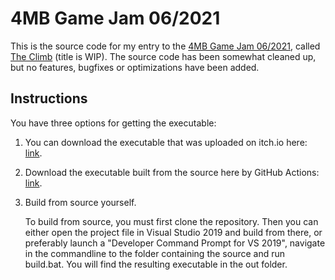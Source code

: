 # 4MB Game Jam 06/2021

This is the source code for my entry to the [4MB Game Jam 06/2021](https://itch.io/jam/4mb), called [The Climb](https://grim69420.itch.io/tower-climb) (title is WIP).
The source code has been somewhat cleaned up, but no features, bugfixes or optimizations have been added.

## Instructions

You have three options for getting the executable:
1. You can download the executable that was uploaded on itch.io here: [link](https://grim69420.itch.io/tower-climb#download).
2. Download the executable built from the source here by GitHub Actions: [link](https://github.com/Bendik-Hillestad/4MBGameJam_06_2021/releases/latest).
3. Build from source yourself.

   To build from source, you must first clone the repository. Then you can either open the project file in Visual Studio 2019 and build from there, or preferably launch a "Developer Command Prompt for VS 2019", navigate in the commandline to the folder containing the source and run build.bat. You will find the resulting executable in the out folder.
